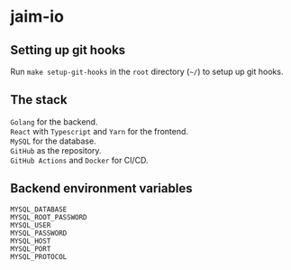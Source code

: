 # jaim-io

## Setting up git hooks
Run `make setup-git-hooks` in the `root` directory (`~/`) to setup up git hooks. <br />

## The stack
`Golang` for the backend. <br />
`React` with `Typescript` and `Yarn` for the frontend. <br />
`MySQL` for the database. <br />
`GitHub` as the repository. <br />
`GitHub Actions` and `Docker` for CI/CD. <br />

## Backend environment variables
`MYSQL_DATABASE` <br /> 
`MYSQL_ROOT_PASSWORD` <br />
`MYSQL_USER` <br />
`MYSQL_PASSWORD` <br />
`MYSQL_HOST` <br />
`MYSQL_PORT` <br />
`MYSQL_PROTOCOL` <br />